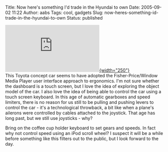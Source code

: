 Title: Now here's something I'd trade in the Hyundai to own
Date: 2005-09-02 11:22
Author: aabs
Tags: cool, gadgets
Slug: now-heres-something-id-trade-in-the-hyundai-to-own
Status: published

[![](http://www.gizmag.com.au/watermark.php?p=4508_30080565403.jpg){width="250"}](http://www.gizmag.com.au/watermark.php?p=4508_30080565403.jpg)  
This Toyota concept car seems to have adopted the Fisher-Price/Window Media Player user interface approach to ergonomics. I'm not sure whether the dashboard is a touch screen, but I love the idea of exploring the object model of the car. I also love the idea of being able to control the car using a touch screen keyboard. In this age of automatic gearboxes and speed limiters, there is no reason for us still to be pulling and pushing levers to control the car - it's a technological throwback, a bit like when a plane's ailerons were controlled by cables attached to the joystick. That age has long past, but we still use joysticks - why?

Bring on the coffee cup holder keyboard to set gears and speeds. In fact why not control speed using an iPod scroll wheel? I suspect it will be a while before something like this filters out to the public, but I look forward to the day.
